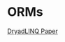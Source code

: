 # ORMs

[DryadLINQ Paper](https://www.microsoft.com/en-us/research/wp-content/uploads/2008/12/DryadLINQ-osdi.pdf)







